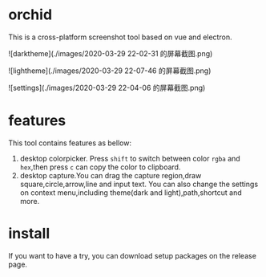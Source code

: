 # orchid

This is a cross-platform screenshot tool based on vue and electron.

![darktheme](./images/2020-03-29 22-02-31 的屏幕截图.png)

![lightheme](./images/2020-03-29 22-07-46 的屏幕截图.png)

![settings](./images/2020-03-29 22-04-06 的屏幕截图.png)


# features

This tool contains features as bellow:

1. desktop colorpicker. Press `shift` to switch between color `rgba` and `hex`,then press `c` can copy the color to clipboard.
2. desktop capture.You can drag the capture region,draw square,circle,arrow,line and input text. You can also change the settings on context menu,including theme(dark and light),path,shortcut and more.

# install

If you want to have a try, you can download setup packages on the release page.

